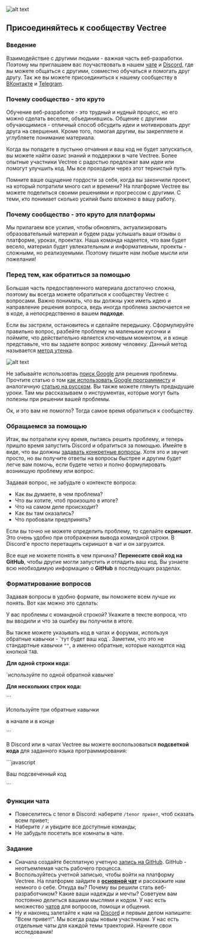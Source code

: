 ![alt text](https://user-images.githubusercontent.com/4215285/55296716-06bc3980-5426-11e9-84d1-966f18364f21.jpeg)

## Присоединяйтесь к сообществу Vectree

### Введение

Взаимодействие с другими людьми - важная часть веб-разработки. Поэтому мы приглашаем вас поучаствовать в нашем [чате](https://vectree.ru/chats/common) и [Discord](https://discord.gg/Qb2fBdR), где вы можете общаться с другими, совместно обучаться и помогать друг другу. Так же вы можете присоединиться к нашему сообществу в [ВКонтакте](https://vk.com/vectree) и [Telegram](https://t.me/vectree).

### Почему сообщество - это круто

Обучение веб-разработке - это трудный и нудный процесс, но его можно сделать веселее, объединившись. Общение с другими обучающимися - отличный способ обсудить идеи и мотивировать друг друга на свершения. Кроме того, помогая другим, вы закрепляете и углубляете понимание материала.

Когда вы попадете в пустыню отчаяния и ваш код не будет запускаться, вы можете найти оазис знаний и поддержки в чате Vectree. Более опытные участники Vectree с радостью предложат вам идеи или помогут улучшить код. Мы все проходили через этот тернистый путь.

Помните ваше ощущение гордости за себя, когда вы закончили проект, на который потратили много сил и времени? На платформе Vectree вы можете поделиться своими решениями и прогрессом с другими. С теми, кто понимает сколько усилий было вложено в вашу работу.

### Почему сообщество - это круто для платформы

Мы прилагаем все усилия, чтобы обновлять, актуализировать образовательный материал и будем рады услышать ваши отзывы о платформе, уроках, проектах. Наша команда надеется, что вам будет весело, материал будет увлекательным и информативным, проекты - сложными, но реализуемыми. Поэтому пишите нам любые мысли или пожелания!

### Перед тем, как обратиться за помощью

Большая часть предоставленного материала достаточно сложна, поэтому вы всегда можете обратиться к сообществу Vectree с вопросами. Важно понимать, что вы должны уже иметь идею и направление решения вопроса, ведь иногда проблема заключается не в коде, а непосредственно в вашем **подходе**.

Если вы застряли, остановитесь и сделайте передышку. Сформулируйте правильно вопрос, разбейте проблему на маленькие кусочки и поймите, что действительно является ключевым моментом, и в конце представьте, 
что вы задаете вопрос живому человеку. Данный метод называется [метод утенка](https://ru.wikipedia.org/wiki/%D0%9C%D0%B5%D1%82%D0%BE%D0%B4_%D1%83%D1%82%D1%91%D0%BD%D0%BA%D0%B0).

![alt text](https://user-images.githubusercontent.com/4215285/55362765-a4c20980-54e3-11e9-8bde-3566c4739439.jpeg)

Не забывайте использовтаь [поиск Google](https://www.google.com/) для решения проблемы. 
Прочтите статью о том [как использовать Google программисту](https://codinginflow.com/google-programming-questions) и аналогичную [статью на русском](https://proglib.io/p/how-to-google-as-a-programmer/). 
Вы также можете глянуть предыдущие уроки. Там мы рассказываем о инструментах, которые могут быть полезны при решении вашей проблемы.

Ок, и это вам не помогло? Тогда самое время обратиться к сообществу.

### Обращаемся за помощью

Итак, вы потратили кучу время, пытаясь решить проблему,
и теперь пришло время запустить Discord и обратиться за помощью. Имейте в виде, что вы должны 
[задавать конкретные вопросы](https://dontasktoask.com/). 
Хотя это и звучит просто, но вы получите ответы на вопросы быстрее и другим будет легче вам помочь, 
если будете четко и полно формулировать возникшую проблему или вопрос.

Задавая вопрос, не забудьте о контексте вопроса:
- Как вы думаете, в чем проблема?
- Что вы хотите, чтоб произошло в итоге?
- Что на самом деле происходит?
- Как вы там оказались?
- Что пробовали предпринять?

Если вы точно не можете определить проблему, то сделайте **скриншот**. Это очень удобно при отображении вывода командной строки. В Discord'е просто перетащить скриншот в чат и он загрузится.

Все еще не можете понять в чем причина? **Перенесите свой код на GitHub**, чтобы другие могли запустить и отладить ваш код. Вы узнаете всю необходимую информацию о **GitHub** в последующих разделах.

### Форматирование вопросов

Задавая вопросы в удобно формате, вы поможете всем лучше их понять. Вот как можно это сделать:

У вас проблемы с командной строкой? Укажите в тексте вопроса, что вы вводили и что за ошибку вы получили в итоге.

Вы также можете указывать код в чатах и форумах, используя обратные кавычки - \`тут будет ваш код\`. Заметим, что это не стандартные кавычки `""`, а именно обратные, которые находятся над кнопкой `TAB`.

**Для одной строки кода:**

\`используйте по одной обратной кавычке\`

**Для нескольких строк кода:**

\`\`\`

Используйте три обратные кавычки 

в начале и в конце

\`\`\`


В Discord или в чатах Vectree вы можете воспользоваться **подсветкой кода** для заданного языка программирования:

\`\`\`javascript

Ваш подсвеченный код

\`\`\`


### Функции чата

* Повеселитесь с tenor в Discord: наберите `/tenor привет`, чтоб сказать всем привет;
* Наберите `/` и увидите все доступные команды;
* Не забудьте посетить все комнаты в чате.

### Задание

- Сначала создайте бесплатную учетную [запись на GitHub](https://github.com/join). GitHub - неотъемлемая часть рабочего процесса.
- Воспользуйтесь учетной записью, чтобы войти на платформу Vectree. На платформе зайдите в [**основной чат**](https://vectree.ru/chat/5da8a9fc50f6019321f66a62) и расскажите нам немного о себе. Откуда вы? Почему вы решили стать веб-разработчиком? Какие ваши надежды и мечты? Советуем вам постоянно делиться вашими мыслями и кодом. У нас есть множество [чатов](https://vectree.ru/chats/general) для вопросов, помощи и общения.
- Ну и наконец залетайте к нам на [Discord](https://discord.gg/Qb2fBdR) и первым делом напишите: "Всем привет!". Мы всегда рады новым участникам. У нас есть отдельные чаты для каждой темы траекторий. Начните свои исследования!
